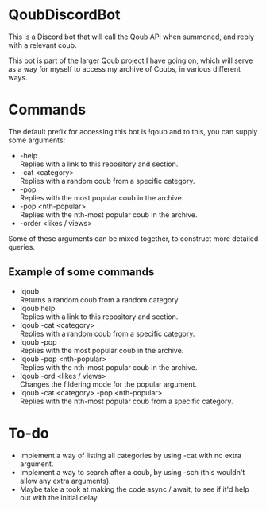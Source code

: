 # QoubDiscordBot

This is a Discord bot that will call the Qoub API when summoned, and reply with a relevant coub.

This bot is part of the larger Qoub project I have going on, which will serve as a way for myself to access my archive of Coubs, in various different ways.

# Commands

The default prefix for accessing this bot is !qoub and to this, you can supply some arguments:


- -help <br />
Replies with a link to this repository and section.
- -cat &lt;category&gt; <br />
Replies with a random coub from a specific category.
- -pop <br/>
Replies with the most popular coub in the archive.
- -pop &lt;nth-popular&gt; <br />
Replies with the nth-most popular coub in the archive.
- -order &lt;likes / views&gt;

Some of these arguments can be mixed together, to construct more detailed queries.

## Example of some commands

- !qoub <br />
Returns a random coub from a random category.
- !qoub help <br />
Replies with a link to this repository and section.
- !qoub -cat &lt;category&gt; <br />
Replies with a random coub from a specific category.
- !qoub -pop <br/>
Replies with the most popular coub in the archive.
- !qoub -pop &lt;nth-popular&gt; <br />
Replies with the nth-most popular coub in the archive.
- !qoub -ord &lt;likes / views&gt; <br />
Changes the fildering mode for the popular argument.
- !qoub -cat &lt;category&gt; -pop &lt;nth-popular&gt; <br/>
Replies with the nth-most popular coub from a specific category.

# To-do

- Implement a way of listing all categories by using -cat with no extra argument.
- Implement a way to search after a coub, by using -sch <query> (this wouldn't allow any extra arguments).
- Maybe take a took at making the code async / await, to see if it'd help out with the initial delay.